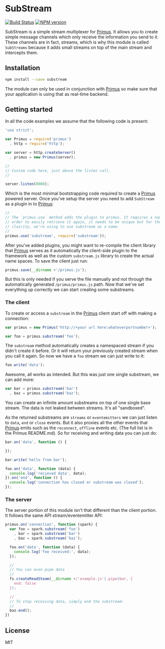 # SubStream

[![Build Status](https://travis-ci.org/primus/substream.png)](https://travis-ci.org/primus/substream)
[![NPM version](https://badge.fury.io/js/substream.png)](http://badge.fury.io/js/substream)

SubStream is a simple stream multiplexer for [Primus]. It allows you to create
simple message channels which only receive the information you send to it. These
channels are in fact, streams, which is why this module is called `SubStreams`
because it adds small streams on top of the main stream and intercepts them.

## Installation

```bash
npm install --save substream
```

The module can only be used in conjunction with [Primus] so make sure that your
application is using that as real-time backend.

## Getting started

In all the code examples we assume that the following code is present:

```js
'use strict';

var Primus = require('primus')
  , http = require('http');

var server = http.createServer()
  , primus = new Primus(server);

//
// Custom code here, just above the listen call.
//

server.listen(8080);
```

Which is the most minimal bootstrapping code required to create a [Primus]
powered server. Once you've setup the server you need to add `SubStream` as
a plugin in to [Primus]:

```js
//
// The `primus.use` method adds the plugin to primus. It requires a name in
// order to easily retrieve it again, it needs to be unique but for the sake of
// clairity, we're using to use substream as a name.
//
primus.use('substream', require('substream'));
```

After you've added plugins, you might want to re-compile the client library that
[Primus] serves as it automatically the client-side plugin to the framework as
well as the custom `substream.js` library to create the actual name spaces. To
save the client just run:

```js
primus.save(__dirname +'/primus.js');
```

But this is only needed if you serve the file manually and not through the
automatically generated `/primus/primus.js` path. Now that we've set everything
up correctly we can start creating some substreams.

### The client

To create or access a `substream` in the [Primus] client start off with making
a connection:

```js
var primus = new Primus('http://<your url here:whateverportnumber>');

var foo = primus.substream('foo');
```

The `substream` method automatically creates a namespaced stream if you didn't
create it before. Or it will return your previously created stream when you call
it again. So now we have a `foo` stream we can just write to it:

```js
foo.write('data');
```

Awesome, all works as intended. But this was just one single substream, we can
add more:

```js
var bar = primus.substream('bar')
  , baz = primus.substream('baz');
```

You can create an infinite amount substreams on top of one single base stream.
The data is not leaked between streams. It's all "sandboxed".

As the returned substreams are `streams` or `eventemitters` we can just listen
to `data`, `end` or `close` events. But it also proxies all the other events
that [Primus] emits such as the `reconnect`, `offline` events etc. (The full
list is in the Primus README.md). So for receiving and writing data you can just
do:

```js
bar.on('data', function () {

});

bar.write('hello from bar');

foo.on('data', function (data) {
  console.log('recieved data', data);
}).on('end', function () {
  console.log('connection has closed or substream was closed');
});
```

### The server

The server portion of this module isn't that different than the client portion.
It follows the same API stream/eventemitter API:

```js
primus.on('connection', function (spark) {
  var foo = spark.substream('foo')
    , bar = spark.substream('bar')
    , baz = spark.substream('baz');

  foo.on('data', function (data) {
    console.log('foo received:', data);
  });

  //
  // You can even pipe data
  //
  fs.createReadSteam(__dirname +/'example.js').pipe(bar, {
    end: false
  });

  //
  // To stop receiving data, simply end the substream:
  //
  baz.end();
})
```

## License

MIT

[Primus]: http://github.com/primus/primus
